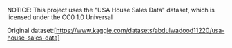 NOTICE: This project uses the "USA House Sales Data" dataset, which is licensed under the CC0 1.0 Universal

Original dataset:[https://www.kaggle.com/datasets/abdulwadood11220/usa-house-sales-data]
